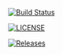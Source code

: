 [![Build Status](https://travis-ci.org/emilytaylor97/sem.svg?branch=master)](https://travis-ci.org/emilytaylor97/sem)

[![LICENSE](https://img.shields.io/github/license/emilytaylor97/sem.svg?style=flat-square)](https://github.com/emilytaylor97/sem/blob/master/LICENSE)

[![Releases](https://img.shields.io/github/release/emilytaylor97/sem/all.svg?style=flat-square)](https://github.com/emilytaylor97/sem/releases)


